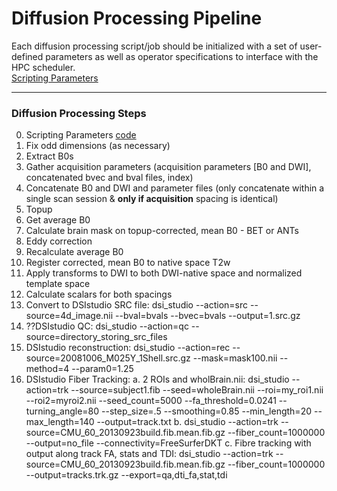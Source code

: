 # Diffusion Processing Pipeline

Each diffusion processing script/job should be initialized with a set of user-defined parameters as well as operator specifications to interface with the HPC scheduler.  
[Scripting Parameters](https://github.com/TKoscik/nimg_core/blob/master/pipelines/structural_preprocessing/scripting_parameters.md)

***

### Diffusion Processing Steps

0. Scripting Parameters [code](https://github.com/TKoscik/nimg_core/blob/master/pipelines/structural_preprocessing/scripting_parameters.md)  
1. Fix odd dimensions (as necessary)  
2. Extract B0s  
3. Gather acquisition parameters (acquisition parameters [B0 and DWI], concatenated bvec and bval files, index)  
4. Concatenate B0 and DWI and parameter files (only concatenate within a single scan session & __only if acquisition__ spacing is identical)  
5. Topup
6. Get average B0
7. Calculate brain mask on topup-corrected, mean B0 - BET or ANTs
8. Eddy correction
9. Recalculate average B0
10. Register corrected, mean B0 to native space T2w
11. Apply transforms to DWI to both DWI-native space and normalized template space  
12. Calculate scalars for both spacings  
13. Convert to DSIstudio SRC file: dsi_studio --action=src --source=4d_image.nii --bval=bvals --bvec=bvals --output=1.src.gz
14. ??DSIstudio QC: dsi_studio --action=qc --source=directory_storing_src_files
15. DSIstudio reconstruction:  dsi_studio --action=rec --source=20081006_M025Y_1Shell.src.gz --mask=mask100.nii --method=4 --param0=1.25
16. DSIstudio Fiber Tracking:
  a. 2 ROIs and wholBrain.nii: dsi_studio --action=trk --source=subject1.fib --seed=wholeBrain.nii --roi=my_roi1.nii --roi2=myroi2.nii --seed_count=5000 --fa_threshold=0.0241 --turning_angle=80 --step_size=.5 --smoothing=0.85 --min_length=20 --max_length=140 --output=track.txt
  b. dsi_studio --action=trk --source=CMU_60_20130923build.fib.mean.fib.gz --fiber_count=1000000 --output=no_file --connectivity=FreeSurferDKT
  c. Fibre tracking with output along track FA, stats and TDI: dsi_studio --action=trk --source=CMU_60_20130923build.fib.mean.fib.gz --fiber_count=1000000 --output=tracks.trk.gz --export=qa,dti_fa,stat,tdi




